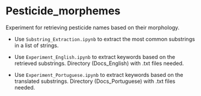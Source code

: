 # Pesticide_morphemes
Experiment for retrieving pesticide names based on their morphology.

- Use `Substring_Extraction.ipynb` to extract the most common substrings in a list of strings.

- Use `Experiment_English.ipynb` to extract keywords based on the retrieved substrings. Directory (Docs_English) with .txt files needed.

- Use `Experiment_Portuguese.ipynb` to extract keywords based on the translated substrings. Directory (Docs_Portuguese) with .txt files needed.


